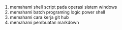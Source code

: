 1. memahami shell script pada operasi sistem windows
2. memahami batch programing logic power shell
3. memahami cara kerja git hub
4. memahami pembuatan markdown

